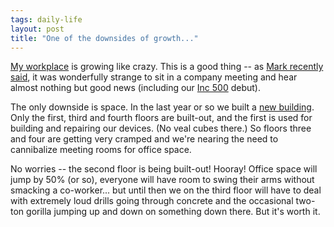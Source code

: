 ```yaml
---
tags: daily-life
layout: post
title: "One of the downsides of growth..."
---
```




<p><a href="http://www.vocollect.com/">My workplace</a> is growing like crazy. This is a good thing -- as <a href="http://mark.denovich.org/archives/000786.html">Mark recently said</a>, it was wonderfully strange to sit in a company meeting and hear almost nothing but good news (including our <a href="http://www.vocollect.com/us/news/2004-10-21-inc500.php">Inc 500</a> debut).

<p>The only downside is space. In the last year or so we built a <a href="http://www.vocollect.com/us/news/building_photos.php">new building</a>. Only the first, third and fourth floors are built-out, and the first is used for building and repairing our devices. (No veal cubes there.) So floors three and four are getting very cramped and we're nearing the need to cannibalize meeting rooms for office space.</p>

<p>No worries -- the second floor is being built-out! Hooray! Office space will jump by 50% (or so), everyone will have room to swing their arms without smacking a co-worker... but until then we on the third floor will have to deal with extremely loud drills going through concrete and the occasional two-ton gorilla jumping up and down on something down there. But it's worth it.</p>


